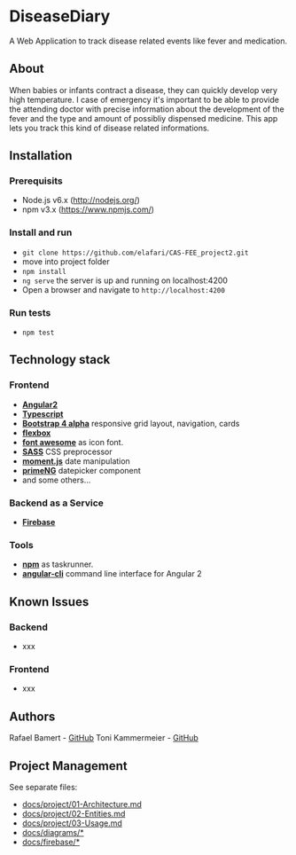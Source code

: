 # DiseaseDiary
A Web Application to track disease related events like fever and medication.

## About
When babies or infants contract a disease, they can quickly develop very high temperature. I case of emergency it's important to be able to provide the attending doctor with precise information about the development of the fever and the type and amount of possibliy dispensed medicine. This app lets you track this kind of disease related informations.

## Installation
### Prerequisits
- Node.js v6.x (http://nodejs.org/)
- npm v3.x (https://www.npmjs.com/)

### Install and run
- `git clone https://github.com/elafari/CAS-FEE_project2.git`
- move into project folder
- `npm install`
- `ng serve` the server is up and running on localhost:4200
- Open a browser and navigate to `http://localhost:4200`

### Run tests
- `npm test`

## Technology stack
### Frontend
- [**Angular2**](https://angular.io/ "https://angular.io/")
- [**Typescript**](https://www.typescriptlang.org/ "https://www.typescriptlang.org/")
- [**Bootstrap 4 alpha**](https://v4-alpha.getbootstrap.com/ "https://v4-alpha.getbootstrap.com/") responsive grid layout, navigation, cards
- [**flexbox**](http://v4-alpha.getbootstrap.com/layout/flexbox-grid/ "http://v4-alpha.getbootstrap.com/layout/flexbox-grid/")
- [**font awesome**](http://fortawesome.github.io/Font-Awesome/ "http://fortawesome.github.io/Font-Awesome/") as icon font.
- [**SASS**](http://sass-lang.com/ "http://sass-lang.com/") CSS preprocessor
- [**moment.js**](http://momentjs.com/ "http://momentjs.com/docs/") date manipulation
- [**primeNG**](http://www.primefaces.org/primeng "http://www.primefaces.org/primeng/#/") datepicker component
- and some others...

### Backend as a Service
- [**Firebase**](https://www.firebase.com/ "https://www.firebase.com/")

### Tools
- [**npm**](https://www.npmjs.org/ "https://www.npmjs.org/") as taskrunner.
- [**angular-cli**](https://cli.angular.io/ "https://cli.angular.io/") command line interface for Angular 2

## Known Issues
### Backend
- xxx

### Frontend
- xxx

## Authors
Rafael Bamert - [GitHub](https://github.com/elafari)
Toni Kammermeier - [GitHub](https://github.com/tonikam)

## Project Management
See separate files:

- [docs/project/01-Architecture.md](https://github.com/elafari/CAS-FEE_project2/blob/doc/docs/project/01-Architecture.md)
- [docs/project/02-Entities.md](https://github.com/elafari/CAS-FEE_project2/blob/doc/docs/project/02-Entities.md)
- [docs/project/03-Usage.md](https://github.com/elafari/CAS-FEE_project2/blob/doc/docs/project/03-Usage.md)
- [docs/diagrams/*](https://github.com/elafari/CAS-FEE_project2/blob/doc/docs/diagrams/)
- [docs/firebase/*](https://github.com/elafari/CAS-FEE_project2/blob/doc/docs/firebase/)
